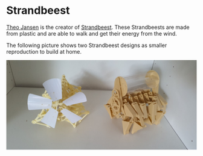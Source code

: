 # Strandbeest

[Theo Jansen](https://en.wikipedia.org/wiki/Theo_Jansen) is the creator of [Strandbeest](https://www.strandbeest.com/). These Strandbeests are made from plastic and are able to walk and get their energy from the wind.

The following picture shows two Strandbeest designs as smaller reproduction to build at home.

![Strandbeest](_strandbeest.jpg)
